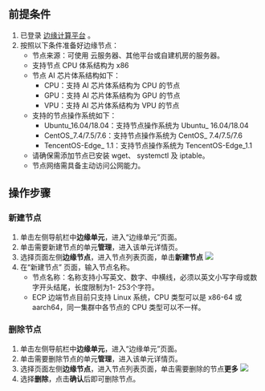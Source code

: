 ## 前提条件
1. 已登录 [边缘计算平台](https://console.cloud.tencent.com/iecp) 。
2. 按照以下条件准备好边缘节点：
	- 节点来源：可使用 云服务器、其他平台或自建机房的服务器。
	- 支持节点 CPU 体系结构为 x86
	- 节点 AI 芯片体系结构如下：
		- CPU：支持 AI 芯片体系结构为 CPU 的节点
		- GPU：支持 AI 芯片体系结构为 GPU 的节点
		- VPU：支持 AI 芯片体系结构为 VPU 的节点
	- 支持的节点操作系统如下： 
		- Ubuntu_16.04/18.04：支持节点操作系统为 Ubuntu_ 16.04/18.04
		- CentOS_7.4/7.5/7.6：支持节点操作系统为 CentOS_ 7.4/7.5/7.6
		- TencentOS-Edge_ 1.1：支持节点操作系统为 TencentOS-Edge_1.1
	- 请确保需添加节点已安装 wget、 systemctl 及 iptable。
	- 节点网络需具备主动访问公网能力。

## 操作步骤

### 新建节点
1. 单击左侧导航栏中**边缘单元**，进入“边缘单元”页面。
2. 单击需要新建节点的单元**管理**，进入该单元详情页。
3. 选择页面左侧**边缘节点**，进入节点列表页面，单击**新建节点**
 ![](https://qcloudimg.tencent-cloud.cn/raw/8d95998f6f0b88d6185c5f5f50c921c2.png)
4. 在“新建节点” 页面，输入节点名称。
	-	节点名称：名称支持小写英文、数字、中横线，必须以英文小写字母或数字开头结尾，长度限制为1- 253个字符。
	-	ECP 边端节点目前只支持 Linux 系统，CPU 类型可以是 x86-64 或 aarch64，同一集群中各节点的 CPU 类型可以不一样。

### 删除节点
1. 单击左侧导航栏中**边缘单元**，进入“边缘单元”页面。
2. 单击需要删除节点的单元**管理**，进入该单元详情页。
3. 选择页面左侧**边缘节点**，进入节点列表页面，单击需要删除的节点**更多**
 ![](https://qcloudimg.tencent-cloud.cn/raw/bcb84f64f8a86f231f5b48392f8767b1.png)
4. 选择**删除**，点击**确认**后即可删除节点。


